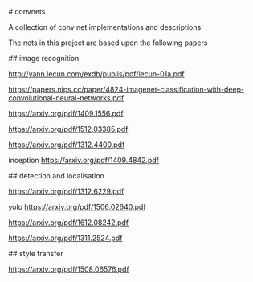 # convnets

A collection of conv net implementations and descriptions

The nets in this project are based upon the following papers

## image recognition

http://yann.lecun.com/exdb/publis/pdf/lecun-01a.pdf

https://papers.nips.cc/paper/4824-imagenet-classification-with-deep-convolutional-neural-networks.pdf

https://arxiv.org/pdf/1409.1556.pdf

https://arxiv.org/pdf/1512.03385.pdf

https://arxiv.org/pdf/1312.4400.pdf

inception
https://arxiv.org/pdf/1409.4842.pdf



## detection and localisation

https://arxiv.org/pdf/1312.6229.pdf

yolo
https://arxiv.org/pdf/1506.02640.pdf

https://arxiv.org/pdf/1612.08242.pdf

https://arxiv.org/pdf/1311.2524.pdf


## style transfer

https://arxiv.org/pdf/1508.06576.pdf